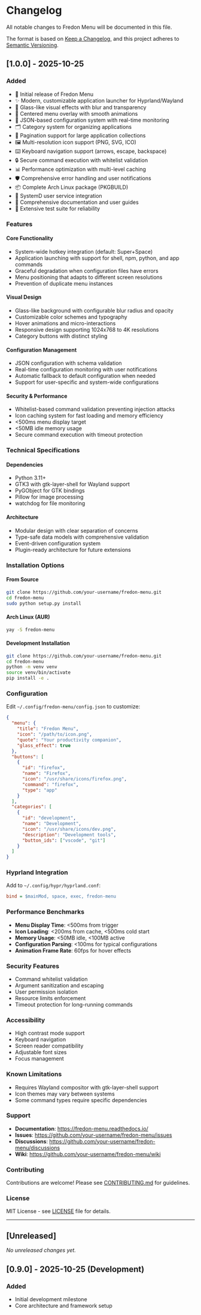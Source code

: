 # Changelog

All notable changes to Fredon Menu will be documented in this file.

The format is based on [Keep a Changelog](https://keepachangelog.com/en/1.0.0/),
and this project adheres to [Semantic Versioning](https://semver.org/spec/v2.0.0.html).

## [1.0.0] - 2025-10-25

### Added
- 🚀 Initial release of Fredon Menu
- ✨ Modern, customizable application launcher for Hyprland/Wayland
- 🎨 Glass-like visual effects with blur and transparency
- 📱 Centered menu overlay with smooth animations
- 🔧 JSON-based configuration system with real-time monitoring
- 🗂️ Category system for organizing applications
- 📄 Pagination support for large application collections
- 🖼️ Multi-resolution icon support (PNG, SVG, ICO)
- ⌨️ Keyboard navigation support (arrows, escape, backspace)
- 🔒 Secure command execution with whitelist validation
- 📊 Performance optimization with multi-level caching
- 🛡️ Comprehensive error handling and user notifications
- 📦 Complete Arch Linux package (PKGBUILD)
- 🔧 SystemD user service integration
- 📖 Comprehensive documentation and user guides
- 🧪 Extensive test suite for reliability

### Features

#### Core Functionality
- System-wide hotkey integration (default: Super+Space)
- Application launching with support for shell, npm, python, and app commands
- Graceful degradation when configuration files have errors
- Menu positioning that adapts to different screen resolutions
- Prevention of duplicate menu instances

#### Visual Design
- Glass-like background with configurable blur radius and opacity
- Customizable color schemes and typography
- Hover animations and micro-interactions
- Responsive design supporting 1024x768 to 4K resolutions
- Category buttons with distinct styling

#### Configuration Management
- JSON configuration with schema validation
- Real-time configuration monitoring with user notifications
- Automatic fallback to default configuration when needed
- Support for user-specific and system-wide configurations

#### Security & Performance
- Whitelist-based command validation preventing injection attacks
- Icon caching system for fast loading and memory efficiency
- <500ms menu display target
- <50MB idle memory usage
- Secure command execution with timeout protection

### Technical Specifications

#### Dependencies
- Python 3.11+
- GTK3 with gtk-layer-shell for Wayland support
- PyGObject for GTK bindings
- Pillow for image processing
- watchdog for file monitoring

#### Architecture
- Modular design with clear separation of concerns
- Type-safe data models with comprehensive validation
- Event-driven configuration system
- Plugin-ready architecture for future extensions

### Installation Options

#### From Source
```bash
git clone https://github.com/your-username/fredon-menu.git
cd fredon-menu
sudo python setup.py install
```

#### Arch Linux (AUR)
```bash
yay -S fredon-menu
```

#### Development Installation
```bash
git clone https://github.com/your-username/fredon-menu.git
cd fredon-menu
python -m venv venv
source venv/bin/activate
pip install -e .
```

### Configuration

Edit `~/.config/fredon-menu/config.json` to customize:

```json
{
  "menu": {
    "title": "Fredon Menu",
    "icon": "/path/to/icon.png",
    "quote": "Your productivity companion",
    "glass_effect": true
  },
  "buttons": [
    {
      "id": "firefox",
      "name": "Firefox",
      "icon": "/usr/share/icons/firefox.png",
      "command": "firefox",
      "type": "app"
    }
  ],
  "categories": [
    {
      "id": "development",
      "name": "Development",
      "icon": "/usr/share/icons/dev.png",
      "description": "Development tools",
      "button_ids": ["vscode", "git"]
    }
  ]
}
```

### Hyprland Integration

Add to `~/.config/hypr/hyprland.conf`:
```ini
bind = $mainMod, space, exec, fredon-menu
```

### Performance Benchmarks

- **Menu Display Time**: <500ms from trigger
- **Icon Loading**: <200ms from cache, <500ms cold start
- **Memory Usage**: <50MB idle, <100MB active
- **Configuration Parsing**: <100ms for typical configurations
- **Animation Frame Rate**: 60fps for hover effects

### Security Features

- Command whitelist validation
- Argument sanitization and escaping
- User permission isolation
- Resource limits enforcement
- Timeout protection for long-running commands

### Accessibility

- High contrast mode support
- Keyboard navigation
- Screen reader compatibility
- Adjustable font sizes
- Focus management

### Known Limitations

- Requires Wayland compositor with gtk-layer-shell support
- Icon themes may vary between systems
- Some command types require specific dependencies

### Support

- **Documentation**: https://fredon-menu.readthedocs.io/
- **Issues**: https://github.com/your-username/fredon-menu/issues
- **Discussions**: https://github.com/your-username/fredon-menu/discussions
- **Wiki**: https://github.com/your-username/fredon-menu/wiki

### Contributing

Contributions are welcome! Please see [CONTRIBUTING.md](CONTRIBUTING.md) for guidelines.

### License

MIT License - see [LICENSE](LICENSE) file for details.

---

## [Unreleased]

*No unreleased changes yet.*

## [0.9.0] - 2025-10-25 (Development)

### Added
- Initial development milestone
- Core architecture and framework setup